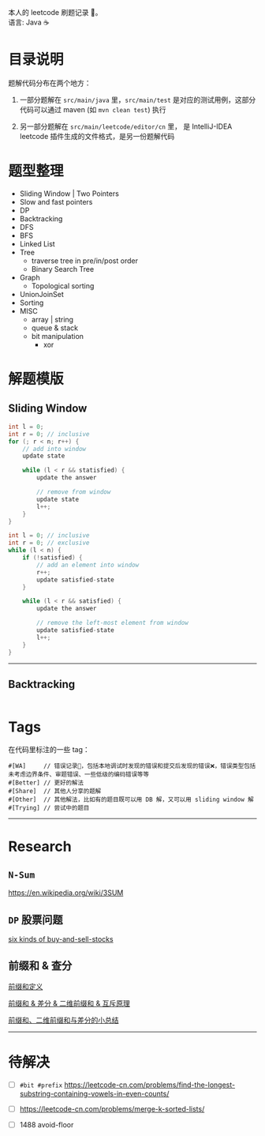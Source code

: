 
本人的 leetcode 刷题记录 📝。  
语言: Java ☕️

# 目录说明

题解代码分布在两个地方：

1. 一部分题解在 `src/main/java` 里，`src/main/test` 是对应的测试用例，这部分代码可以通过 maven (如 `mvn clean test`) 执行

2. 另一部分题解在 `src/main/leetcode/editor/cn` 里， 是 IntelliJ-IDEA leetcode 插件生成的文件格式，是另一份题解代码

# 题型整理
- Sliding Window | Two Pointers
- Slow and fast pointers
- DP
- Backtracking
- DFS 
- BFS
- Linked List
- Tree
    - traverse tree in pre/in/post order
    - Binary Search Tree
- Graph
    - Topological sorting
- UnionJoinSet 
- Sorting 
- MISC
    - array | string
    - queue & stack
    - bit manipulation
        - xor 
 

# 解题模版

## Sliding Window
```java
int l = 0; 
int r = 0; // inclusive
for (; r < n; r++) {
    // add into window
    update state

    while (l < r && statisfied) {
        update the answer

        // remove from window
        update state
        l++;
    }
}
```

```java
int l = 0; // inclusive
int r = 0; // exclusive
while (l < n) {
    if (!satisfied) {
        // add an element into window
        r++;
        update satisfied-state
    }    

    while (l < r && satisfied) {
        update the answer

        // remove the left-most element from window
        update satisfied-state
        l++;
    }
}
```


---

## Backtracking
```java
```

# Tags
在代码里标注的一些 tag：
```
#[WA]     // 错误记录📝，包括本地调试时发现的错误和提交后发现的错误❌，错误类型包括未考虑边界条件、审题错误、一些低级的编码错误等等
#[Better] // 更好的解法
#[Share]  // 其他人分享的题解
#[Other]  // 其他解法，比如有的题目既可以用 DB 解，又可以用 sliding window 解
#[Trying] // 尝试中的题目
```

---


# Research

## `N-Sum`
https://en.wikipedia.org/wiki/3SUM

## `DP` 股票问题
[six kinds of buy-and-sell-stocks](https://leetcode-cn.com/problems/best-time-to-buy-and-sell-stock-iii/solution/yi-ge-tong-yong-fang-fa-tuan-mie-6-dao-gu-piao-wen/)

## 前缀和 & 查分
[前缀和定义](https://zhuanlan.zhihu.com/p/107778275)

[前缀和 & 差分  & 二维前缀和 & 互斥原理](https://www.cnblogs.com/jiamian/p/11523152.html)

[前缀和、二维前缀和与差分的小总结](https://blog.csdn.net/k_r_forever/article/details/81775899)

---

# 待解决


- [ ] `#bit #prefix` https://leetcode-cn.com/problems/find-the-longest-substring-containing-vowels-in-even-counts/

- [ ] https://leetcode-cn.com/problems/merge-k-sorted-lists/

- [ ] 1488 avoid-floor
